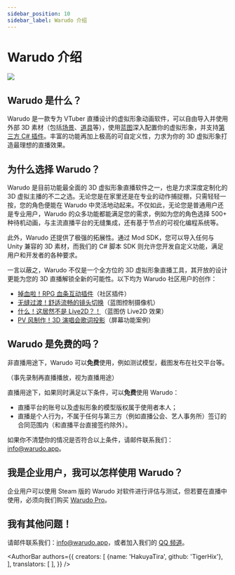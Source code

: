 ```yaml
---
sidebar_position: 10
sidebar_label: Warudo 介绍
---
```


# Warudo 介绍

![](/doc-img/intro-cover.jpg)

## Warudo 是什么？

Warudo 是一款专为 VTuber 直播设计的虚拟形象动画软件，可以自由导入并使用外部 3D 素材（包括[场景](modding/environment-mod.md)、[道具](modding/prop-mod.md)等），使用[蓝图](/docs/mocap/blueprints/overview)深入配置你的虚拟形象，并支持[第三方 C# 插件](modding/mod-sdk.md)。丰富的功能再加上极高的可自定义性，力求为你的 3D 虚拟形象打造最理想的直播效果。

## 为什么选择 Warudo？

Warudo 是目前功能最全面的 3D 虚拟形象直播软件之一，也是力求深度定制化的 3D 虚拟主播的不二之选。无论您是在家里还是在专业的动作捕捉棚，只需轻轻一按，您的角色便能在 Warudo 中灵活地动起来。不仅如此，无论您是普通用户还是专业用户，Warudo 的众多功能都能满足您的需求，例如为您的角色选择 500+ 种待机动画，与主流直播平台的无缝集成，还有基于节点的可视化编程系统等。

此外，Warudo 还提供了极强的拓展性。通过 Mod SDK，您可以导入任何与 Unity 兼容的 3D 素材，而我们的 C# 脚本 SDK 则允许您开发自定义功能，满足用户和开发者的各种要求。

一言以蔽之，Warudo 不仅是一个全方位的 3D 虚拟形象直播工具，其开放的设计更能为您的 3D 直播解锁全新的可能性。以下均为 Warudo 社区用户的创作：

- [掉血啦！RPG 血条互动插件](https://twitter.com/FelineEntity/status/1688245064328179712/)（社区插件）
- [无缝过渡！舒适流畅的镜头切换](https://twitter.com/CaelesArkay/status/1695941921422606532/)（蓝图控制摄像机）
- [什么！这居然不是 Live2D？！](https://twitter.com/hakuyalabs/status/1705754833838281181/)（蓝图仿 Live2D 效果）
- [PV 风制作！3D 演唱会歌词投影](https://twitter.com/lucas_VTuber/status/1714576354983952486/)（屏幕功能案例）

## Warudo 是免费的吗？

非直播用途下，Warudo 可以**免费**使用，例如测试模型，截图发布在社交平台等。

（事先录制再直播播放，视为直播用途）


直播用途下，如果同时满足以下条件，可以**免费**使用 Warudo：

* 直播平台的账号以及虚拟形象的模型版权属于使用者本人；
* 直播是个人行为，不属于任何与第三方（例如直播公会、艺人事务所）签订的合同范围内（和直播平台直接签约除外）。

如果你不清楚你的情况是否符合以上条件，请邮件联系我们：[info@warudo.app](mailto:info@warudo.app)。

## 我是企业用户，我可以怎样使用 Warudo？

企业用户可以使用 Steam 版的 Warudo 对软件进行评估与测试，但若要在直播中使用，必须向我们购买 [Warudo Pro](pro.md)。

## 我有其他问题！

请邮件联系我们：[info@warudo.app](mailto:info@warudo.app)，或者加入我们的 [QQ 频道](https://warudo.app/qq)。


<AuthorBar authors={{
  creators: [
    {name: 'HakuyaTira', github: 'TigerHix'},
  ],
  translators: [
  ],
}} />